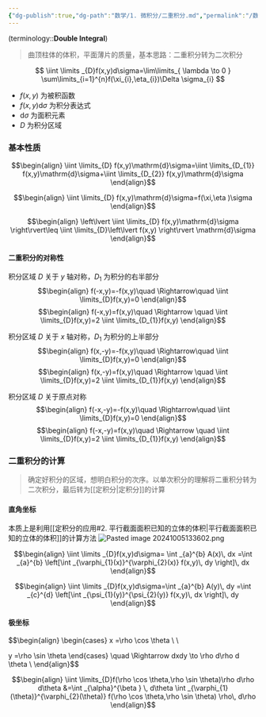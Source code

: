 ```yaml
---
{"dg-publish":true,"dg-path":"数学/1. 微积分/二重积分.md","permalink":"/数学/1. 微积分/二重积分/","dgPassFrontmatter":true,"noteIcon":"","created":"2024-05-21T15:20:27.918+08:00","updated":"2025-04-14T11:45:41.034+08:00"}
---
```



(terminology::**Double Integral**)
>曲顶柱体的体积，平面薄片的质量，基本思路：二重积分转为二次积分

$$
\iint \limits _{D}f(x,y)d\sigma=\lim\limits_{ \lambda \to 0 } \sum\limits_{i=1}^{n}f(\xi_{i},\eta_{i})\Delta \sigma_{i}
$$
-  $f (x,y)$ 为被积函数
-  $f (x,y)\mathrm{d}\sigma$ 为积分表达式
-  $\mathrm{d}\sigma$ 为面积元素
-  $D$ 为积分区域

### 基本性质
$$\begin{align}
\iint \limits_{D} f(x,y)\mathrm{d}\sigma=\iint \limits_{D_{1}} f(x,y)\mathrm{d}\sigma+\iint \limits_{D_{2}} f(x,y)\mathrm{d}\sigma
\end{align}$$

$$\begin{align}
\iint \limits_{D} f(x,y)\mathrm{d}\sigma=f(\xi,\eta )\sigma
\end{align}$$

$$\begin{align}
\left\lvert  \iint \limits_{D} f(x,y)\mathrm{d}\sigma \right\rvert\leq \iint \limits_{D}\left\lvert  f(x,y) \right\rvert \mathrm{d}\sigma
\end{align}$$

#### 二重积分的对称性

积分区域 $D$ 关于 $y$ 轴对称，$D_{1}$ 为积分的右半部分
$$\begin{align}
f(-x,y)=-f(x,y)\quad  \Rightarrow\quad \iint \limits_{D}f(x,y)=0
\end{align}$$
$$\begin{align}
f(-x,y)=f(x,y)\quad \Rightarrow \quad \iint \limits_{D}f(x,y)=2 \iint \limits_{D_{1}}f(x,y)
\end{align}$$

积分区域 $D$ 关于 $x$ 轴对称，$D_{1}$ 为积分的上半部分
$$\begin{align}
f(x,-y)=-f(x,y)\quad  \Rightarrow\quad \iint \limits_{D}f(x,y)=0
\end{align}$$
$$\begin{align}
f(x,-y)=f(x,y)\quad \Rightarrow \quad \iint \limits_{D}f(x,y)=2 \iint \limits_{D_{1}}f(x,y)
\end{align}$$

积分区域 $D$ 关于原点对称
$$\begin{align}
f(-x,-y)=-f(x,y)\quad  \Rightarrow\quad \iint \limits_{D}f(x,y)=0
\end{align}$$
$$\begin{align}
f(-x,-y)=f(x,y)\quad \Rightarrow \quad \iint \limits_{D}f(x,y)=2 \iint \limits_{D_{1}}f(x,y)
\end{align}$$


### 二重积分的计算
>确定好积分的区域，想明白积分的次序。以单次积分的理解将二重积分转为二次积分，最后转为[[定积分\|定积分]]的计算

#### 直角坐标
本质上是利用[[定积分的应用#2. 平行截面面积已知的立体的体积\|平行截面面积已知的立体的体积]]的计算方法
![Pasted image 20241005133602.png](/img/user/Functional%20files/Photo%20Resources/Pasted%20image%2020241005133602.png)

$$\begin{align}
\iint \limits _{D}f(x,y)d\sigma= \int _{a}^{b} A(x)\, dx  =\int _{a}^{b} \left[\int _{\varphi_{1}(x)}^{\varphi_{2}(x)} f(x,y)\, dy \right]\, dx 
\end{align}$$

$$\begin{align}
\iint \limits _{D}f(x,y)d\sigma=\int _{a}^{b} A(y)\, dy  =\int _{c}^{d} \left[\int _{\psi_{1}(y)}^{\psi_{2}(y)} f(x,y)\, dx \right]\, dy 
\end{align}$$

#### 极坐标
$$\begin{align}
\begin{cases}
x  =\rho \cos \theta \\ \\

y  =\rho \sin \theta
\end{cases}   \quad \Rightarrow  dxdy  \to  \rho d\rho d \theta \\
\end{align}$$

$$\begin{align}
\iint \limits_{D}f(\rho \cos \theta,\rho \sin \theta)\rho d\rho d\theta &=\int _{\alpha}^{\beta } \, d\theta \int _{\varphi_{1}(\theta)}^{\varphi_{2}(\theta)} f(\rho \cos \theta,\rho \sin \theta) \rho\, d\rho  
\end{align}$$

